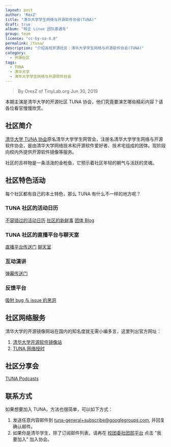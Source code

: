 ```yaml
---
layout: post
author: 'RexZ'
title: "清华大学学生网络与开源软件协会(TUNA)"
draft: true
album: "校企 Linux 团队直通车"
group: team
license: "cc-by-sa-4.0"
permalink: /tuna/
description: "介绍高校开源社区：清华大学学生网络与开源软件协会(TUNA)"
category:
  - 开源社区
tags:
  - TUNA
  - 清华大学
  - 清华大学学生网络与开源软件协会
---
```


> By OrexZ of TinyLab.org
> Jun 30, 2019

本期主演是清华大学的开源社区 TUNA 协会，他们究竟要演艺哪些精彩内容？请各位看官慢慢欣赏。


## 社区简介

[清华大学 TUNA 协会][1]原名清华大学学生网管会，注册名清华大学学生网络与开源软件协会，是由清华大学网络技术和开源软件爱好者、技术宅组成的团体。现阶段向校内外提供开源软件镜像等服务。

社区的吉祥物是一条活泼的金枪鱼，它预示着社区年轻的朝气与活跃的灵魂。


## 社区特色活动

每个社区都有自己的本土特色，那么 TUNA 有什么不一样的地方呢？

### TUNA 社区的活动日历

[不容错过的活动日历][6]
[社区的新鲜事][11]
[团体 Blog][12]

### TUNA 社区的直播平台与聊天室

[直播平台传送门][7]
[聊天室][8]


### 互动演讲

[弹幕传送门][9]

### 反馈平台

[吸附 bug 与 issue 的黑洞][10]


## 社区网络服务

清华大学的开源镜像网站在国内的知名度就无需小编多言，这里列出官方网址：

1. [清华大学开源软件镜像站][4]
2. [TUNA 网络授时][5]


## 社区分享会

[TUNA Podcasts][13]


## 联系方式

如果想要加入 TUNA，方法也很简单，可以如下方式：

1. 发送任意内容邮件到 [tuna-general+subscribe@googlegroups.com][3], 并回复确认邮件。 
2. 如果你是清华学生，除了订阅邮件列表，请再在 [校团委社团部平台][2] 点击 "我要加入" 加入协会。



[1]: https://tuna.moe/
[2]: http://shetuan.student.tsinghua.edu.cn/f/ckstzy/20140027
[3]: mailto:tuna-general+subscribe@googlegroups.com
[4]: https://mirrors.tuna.tsinghua.edu.cn/
[5]: https://tuna.moe/help/ntp/
[6]: https://tuna.moe/cal/
[7]: https://live.tuna.tsinghua.edu.cn/
[8]: https://fishroom.tuna.moe/
[9]: http://dm.tuna.moe/

[10]: https://github.com/tuna/issues/
[11]: https://tuna.moe/events/
[12]: https://tuna.moe/blog/
[13]: https://podcast.tuna.moe/
